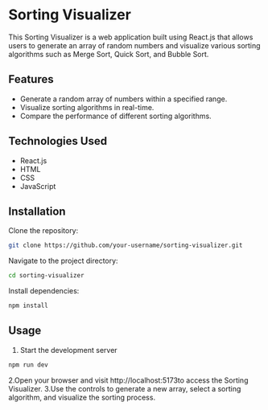 # Sorting Visualizer

This Sorting Visualizer is a web application built using React.js that allows users to generate an array of random numbers and visualize various sorting algorithms such as Merge Sort, Quick Sort, and Bubble Sort.

## Features

- Generate a random array of numbers within a specified range.
- Visualize sorting algorithms in real-time.
- Compare the performance of different sorting algorithms.

## Technologies Used

- React.js
- HTML
- CSS
- JavaScript

## Installation

Clone the repository:

```bash
git clone https://github.com/your-username/sorting-visualizer.git
```

Navigate to the project directory:
```bash
cd sorting-visualizer
```

Install dependencies:
```bash
npm install
```

## Usage

1. Start the development server
```bash
npm run dev
```

2.Open your browser and visit http://localhost:5173to access the Sorting Visualizer.
3.Use the controls to generate a new array, select a sorting algorithm, and visualize the sorting process.

